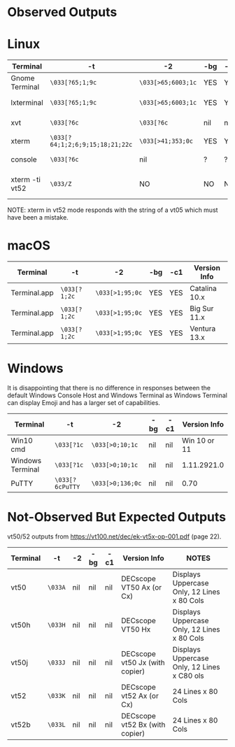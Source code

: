 # Observed Outputs

# Linux

| Terminal | -t | -2 | -bg | -c1 | Version Info |
|----------|----|----|-----|-----|--------------|
| Gnome Terminal | `\033[?65;1;9c` | `\033[>65;6003;1c` | YES | YES | VTE version 0.60.3 |
| lxterminal     | `\033[?65;1;9c` | `\033[>65;6003;1c` | YES | YES | VTE version 0.60.3 |
| xvt     | `\033[?6c` | `\033[?6c` | nil | nil | 2.1-20.3ubuntu2 |
| xterm   | `\033[?64;1;2;6;9;15;18;21;22c` | `\033[>41;353;0c` | YES | YES | XTerm(353) |
| console | `\033[?6c` | nil | ? | ? | Ubuntu 20.02  |
| xterm -ti vt52  | `\033/Z` | NO | NO | NO | XTerm(372) VT52 Emulation |

NOTE: xterm in vt52 mode responds with the string of a vt05 which must have
been a mistake.

# macOS

| Terminal | -t | -2 | -bg | -c1 | Version Info |
|----------|----|----|-----|-----|--------------|
| Terminal.app | `\033[?1;2c` | `\033[>1;95;0c` | YES | YES | Catalina 10.x |
| Terminal.app | `\033[?1;2c` | `\033[>1;95;0c` | YES | YES | Big Sur 11.x |
| Terminal.app | `\033[?1;2c` | `\033[>1;95;0c` | YES | YES | Ventura 13.x |

# Windows

It is disappointing that there is no difference in responses between
the default Windows Console Host and Windows Terminal as
Windows Terminal can display Emoji and has a larger set
of capabilities.

| Terminal | -t | -2 | -bg | -c1 | Version Info |
|----------|----|----|-----|-----|--------------|
| Win10 cmd        | `\033[?1c` | `\033[>0;10;1c` | nil | nil | Win 10 or 11 |
| Windows Terminal | `\033[?1c` | `\033[>0;10;1c` | nil | nil | 1.11.2921.0 |
| PuTTY      | `\033[?6cPuTTY` | `\033[>0;136;0c` | nil | nil | 0.70 |

# Not-Observed But Expected Outputs

vt50/52 outputs from https://vt100.net/dec/ek-vt5x-op-001.pdf (page 22).

| Terminal | -t | -2 | -bg | -c1 | Version Info | NOTES |
|----------|----|----|-----|-----|--------------|-------|
| vt50     | `\033A` | nil | nil | nil | DECscope VT50 Ax (or Cx) | Displays Uppercase Only, 12 Lines x 80 Cols |
| vt50h    | `\033H` | nil | nil | nil | DECscope VT50 Hx | Displays Uppercase Only, 12 Lines x 80 Cols |
| vt50j    | `\033J` | nil | nil | nil | DECscope vt50 Jx (with copier) | Displays Uppercase Only, 12 Lines x C80 ols |
| vt52     | `\033K` | nil | nil | nil | DECscope vt52 Ax (or Cx) | 24 Lines x 80 Cols |
| vt52b    | `\033L` | nil | nil | nil | DECscope vt52 Bx (with copier) | 24 Lines x 80 Cols |
